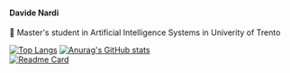 #### Davide Nardi
 🤖 Master's student in Artificial Intelligence Systems in Univerity of Trento

[![Top Langs](https://github-readme-stats.vercel.app/api/top-langs/?username=hydran00&layout=donut&theme=buefy&hide=shaderlab,c++&langs_count=10)](https://github.com/Hydran00)
[![Anurag's GitHub stats](https://github-readme-stats.vercel.app/api?username=hydran00&theme=buefy)](https://github.com/Hydran00)  
[![Readme Card](https://github-readme-stats.vercel.app/api/pin/?username=hydran00&repo=UR5e-Unity-simulator-ROS-connection)](https://github.com/Hydran00/UR5e-Unity-simulator-ROS-connection)
